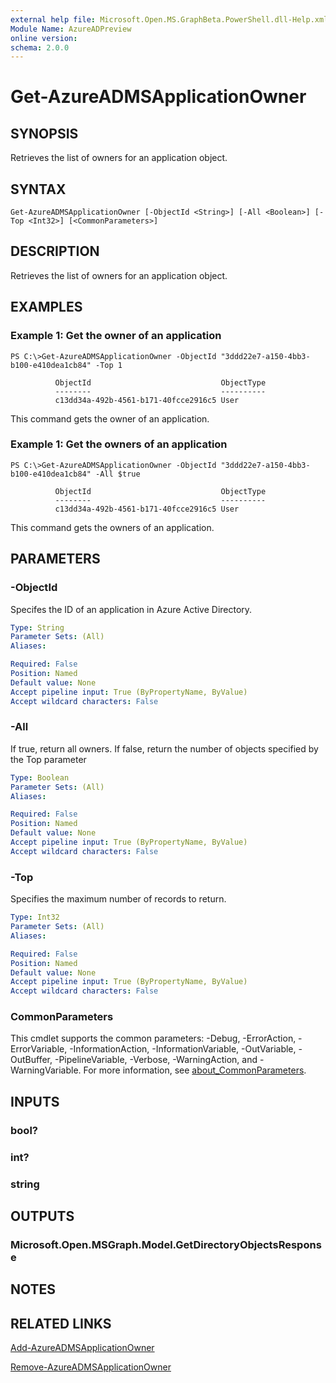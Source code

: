 ```yaml
---
external help file: Microsoft.Open.MS.GraphBeta.PowerShell.dll-Help.xml
Module Name: AzureADPreview
online version:
schema: 2.0.0
---
```


# Get-AzureADMSApplicationOwner

## SYNOPSIS
Retrieves the list of owners for an application object.

## SYNTAX

```
Get-AzureADMSApplicationOwner [-ObjectId <String>] [-All <Boolean>] [-Top <Int32>] [<CommonParameters>]
```

## DESCRIPTION
Retrieves the list of owners for an application object.

## EXAMPLES

### Example 1: Get the owner of an application
```
PS C:\>Get-AzureADMSApplicationOwner -ObjectId "3ddd22e7-a150-4bb3-b100-e410dea1cb84" -Top 1

          ObjectId                             ObjectType
          --------                             ----------
          c13dd34a-492b-4561-b171-40fcce2916c5 User
```

This command gets the owner of an application.

### Example 1: Get the owners of an application
```
PS C:\>Get-AzureADMSApplicationOwner -ObjectId "3ddd22e7-a150-4bb3-b100-e410dea1cb84" -All $true

          ObjectId                             ObjectType
          --------                             ----------
          c13dd34a-492b-4561-b171-40fcce2916c5 User
```

This command gets the owners of an application.

## PARAMETERS

### -ObjectId
Specifes the ID of an application in Azure Active Directory.

```yaml
Type: String
Parameter Sets: (All)
Aliases:

Required: False
Position: Named
Default value: None
Accept pipeline input: True (ByPropertyName, ByValue)
Accept wildcard characters: False
```

### -All
If true, return all owners.
If false, return the number of objects specified by the Top parameter

```yaml
Type: Boolean
Parameter Sets: (All)
Aliases:

Required: False
Position: Named
Default value: None
Accept pipeline input: True (ByPropertyName, ByValue)
Accept wildcard characters: False
```

### -Top
Specifies the maximum number of records to return.

```yaml
Type: Int32
Parameter Sets: (All)
Aliases:

Required: False
Position: Named
Default value: None
Accept pipeline input: True (ByPropertyName, ByValue)
Accept wildcard characters: False
```

### CommonParameters
This cmdlet supports the common parameters: -Debug, -ErrorAction, -ErrorVariable, -InformationAction, -InformationVariable, -OutVariable, -OutBuffer, -PipelineVariable, -Verbose, -WarningAction, and -WarningVariable. For more information, see [about_CommonParameters](http://go.microsoft.com/fwlink/?LinkID=113216).

## INPUTS

### bool?
### int?
### string
## OUTPUTS

### Microsoft.Open.MSGraph.Model.GetDirectoryObjectsResponse
## NOTES

## RELATED LINKS

[Add-AzureADMSApplicationOwner]()

[Remove-AzureADMSApplicationOwner]()

